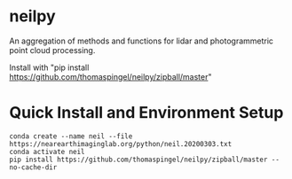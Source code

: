 # neilpy
An aggregation of methods and functions for lidar and photogrammetric point cloud processing.

Install with "pip install https://github.com/thomaspingel/neilpy/zipball/master"

# Quick Install and Environment Setup
~~~
conda create --name neil --file https://nearearthimaginglab.org/python/neil.20200303.txt
conda activate neil
pip install https://github.com/thomaspingel/neilpy/zipball/master --no-cache-dir 
~~~